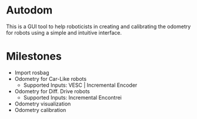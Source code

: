 # Autodom

This is a GUI tool to help roboticists in creating and calibrating the odometry for robots using a simple and intuitive interface.

# Milestones
* Import rosbag
* Odometry for Car-Like robots
  * Supported Inputs: VESC | Incremental Encoder
* Odometry for Diff. Drive robots
  * Supported Inputs: Incremental Encontrei
* Odometry visualization
* Odometry calibration

